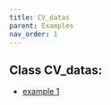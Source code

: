 ```yaml
---
title: CV_datas
parent: Examples
nav_order: 1
---
```


 
## Class CV_datas:
-   [example 1](cv_datas_ex1)

